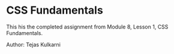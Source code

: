 # CSS Fundamentals
This his the completed assignment from Module 8, Lesson 1, CSS Fundamentals.

Author: Tejas Kulkarni
